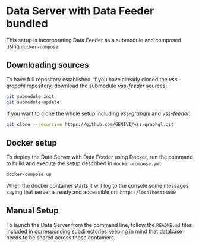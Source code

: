 # Data Server with Data Feeder bundled

This setup is incorporating Data Feeder as a submodule and composed using `docker-compose`

## Downloading sources

To have full repository established, if you have already cloned the _vss-grapqhl_ repository, download the submodule _vss-feeder_ sources:
```bash
git submodule init
git submodule update
```

If you want to clone the whole setup including _vss-grapqhl_ and _vss-feeder_:
```bash
git clone --recursive https://github.com/GENIVI/vss-graphql.git
```

## Docker setup

To deploy the Data Server with Data Feeder using Docker, run the command to build and execute the setup described in `docker-compose.yml`

```bash
docker-compose up
```
When the docker container starts it will log to the console some messages saying
that server is ready and accessible on: `http://localhost:4000`

## Manual Setup

To launch the Data Server from the command line, follow the `README.md` files included in corresponding subdirectories keeping in mind that database needs to be shared across those containers.
